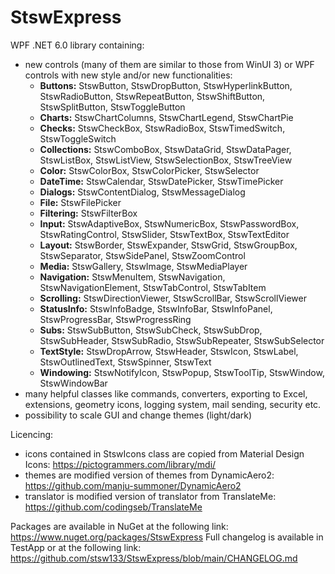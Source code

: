 # StswExpress
WPF .NET 6.0 library containing:
- new controls (many of them are similar to those from WinUI 3) or WPF controls with new style and/or new functionalities:
  - **Buttons:** StswButton, StswDropButton, StswHyperlinkButton, StswRadioButton, StswRepeatButton, StswShiftButton, StswSplitButton, StswToggleButton
  - **Charts:** StswChartColumns, StswChartLegend, StswChartPie
  - **Checks:** StswCheckBox, StswRadioBox, StswTimedSwitch, StswToggleSwitch
  - **Collections:** StswComboBox, StswDataGrid, StswDataPager, StswListBox, StswListView, StswSelectionBox, StswTreeView
  - **Color:** StswColorBox, StswColorPicker, StswSelector
  - **DateTime:** StswCalendar, StswDatePicker, StswTimePicker
  - **Dialogs:** StswContentDialog, StswMessageDialog
  - **File:** StswFilePicker
  - **Filtering:** StswFilterBox
  - **Input:** StswAdaptiveBox, StswNumericBox, StswPasswordBox, StswRatingControl, StswSlider, StswTextBox, StswTextEditor
  - **Layout:** StswBorder, StswExpander, StswGrid, StswGroupBox, StswSeparator, StswSidePanel, StswZoomControl
  - **Media:** StswGallery, StswImage, StswMediaPlayer
  - **Navigation:** StswMenuItem, StswNavigation, StswNavigationElement, StswTabControl, StswTabItem
  - **Scrolling:** StswDirectionViewer, StswScrollBar, StswScrollViewer
  - **StatusInfo:** StswInfoBadge, StswInfoBar, StswInfoPanel, StswProgressBar, StswProgressRing
  - **Subs:** StswSubButton, StswSubCheck, StswSubDrop, StswSubHeader, StswSubRadio, StswSubRepeater, StswSubSelector
  - **TextStyle:** StswDropArrow, StswHeader, StswIcon, StswLabel, StswOutlinedText, StswSpinner, StswText
  - **Windowing:** StswNotifyIcon, StswPopup, StswToolTip, StswWindow, StswWindowBar
- many helpful classes like commands, converters, exporting to Excel, extensions, geometry icons, logging system, mail sending, security etc.
- possibility to scale GUI and change themes (light/dark)

Licencing:
- icons contained in StswIcons class are copied from Material Design Icons: https://pictogrammers.com/library/mdi/
- themes are modified version of themes from DynamicAero2: https://github.com/manju-summoner/DynamicAero2
- translator is modified version of translator from TranslateMe: https://github.com/codingseb/TranslateMe

Packages are available in NuGet at the following link: https://www.nuget.org/packages/StswExpress
Full changelog is available in TestApp or at the following link: https://github.com/stsw133/StswExpress/blob/main/CHANGELOG.md
